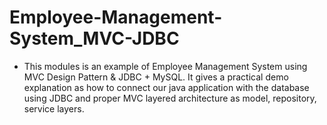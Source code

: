 # Employee-Management-System_MVC-JDBC

- This modules is an example of Employee Management System using MVC Design Pattern & JDBC + MySQL. It gives a practical demo explanation as how to connect our java application with the database using JDBC and proper MVC layered architecture as model, repository, service layers.
